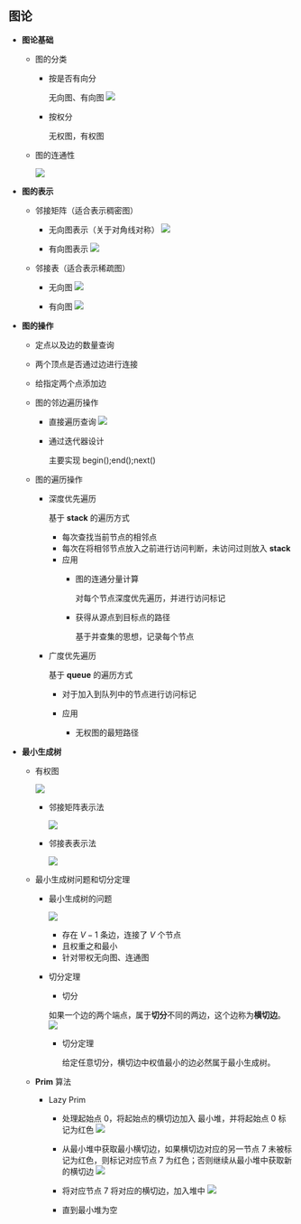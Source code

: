 ## 图论

- **图论基础**

	- 图的分类
    	
        - 按是否有向分

			无向图、有向图
            ![](./img/75.png)
        - 按权分

			无权图，有权图
    - 图的连通性

		![](./img/76.png)
  
- **图的表示**

	- 邻接矩阵（适合表示稠密图）

		- 无向图表示（关于对角线对称）
		![](./img/77.png)
        
        - 有向图表示
        ![](./img/78.png)
        
    - 邻接表（适合表示稀疏图）

		- 无向图
		![](./img/79.png)
		
        - 有向图
        ![](./img/80.png)
 
- **图的操作**

	- 定点以及边的数量查询
	- 两个顶点是否通过边进行连接
	- 给指定两个点添加边

	- 图的邻边遍历操作

		- 直接遍历查询
		![](./img/81.png)
        
        - 通过迭代器设计

			主要实现 begin();end();next()

	- 图的遍历操作

		- 深度优先遍历

			基于 **stack** 的遍历方式
            - 每次查找当前节点的相邻点
            - 每次在将相邻节点放入之前进行访问判断，未访问过则放入 **stack**
            - 应用
            	- 图的连通分量计算

					对每个节点深度优先遍历，并进行访问标记
            	- 获得从源点到目标点的路径

					基于并查集的思想，记录每个节点
       	
        - 广度优先遍历

			基于 **queue** 的遍历方式
            
            - 对于加入到队列中的节点进行访问标记

			- 应用

				- 无权图的最短路径
            		
- **最小生成树**

	- 有权图

		![](./img/82.png) 
        
        - 邻接矩阵表示法

			![](./img/83.png) 
            
      - 邻接表表示法

		![](./img/84.png) 
   
  - 最小生成树问题和切分定理

	- 最小生成树的问题

		![](./img/85.png) 
        
        - 存在 $V-1$ 条边，连接了 $V$ 个节点
        - 且权重之和最小
        - 针对带权无向图、连通图

	- 切分定理

		- 切分
		 
		如果一个边的两个端点，属于**切分**不同的两边，这个边称为**横切边**。
		![](./img/86.png) 
        
        - 切分定理

			给定任意切分，横切边中权值最小的边必然属于最小生成树。
  - **Prim** 算法

	- Lazy Prim

		- 处理起始点 $0$，将起始点的横切边加入 最小堆，并将起始点 $0$ 标记为红色
		![](./img/87.png) 
		- 从最小堆中获取最小横切边，如果横切边对应的另一节点 $7$ 未被标记为红色，则标记对应节点 $7$ 为红色；否则继续从最小堆中获取新的横切边
		![](./img/88.png) 
		- 将对应节点 $7$ 将对应的横切边，加入堆中
        ![](./img/89.png) 
        
        - 直到最小堆为空